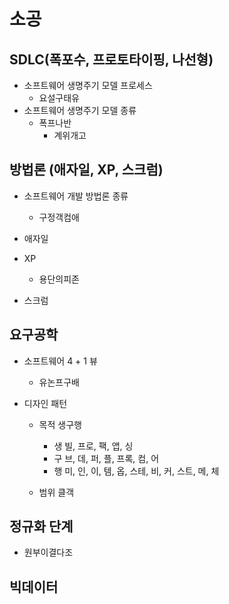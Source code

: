 # 소공

## SDLC(폭포수, 프로토타이핑, 나선형)

- 소프트웨어 생명주기 모델 프로세스
  - 요설구태유
- 소프트웨어 생명주기 모델 종류
  - 폭프나반
    - 계위개고



## 방법론 (애자일, XP, 스크럼)

- 소프트웨어 개발 방법론 종류
  - 구정객컴애

- 애자일
- XP
  - 용단의피존
- 스크럼



## 요구공학

- 소프트웨어 4 + 1 뷰
  - 유논프구배

- 디자인 패턴

  - 목적 생구행
    - 생 빌, 프로, 팩, 앱, 싱
    - 구 브, 데, 퍼, 플, 프록,  컴, 어
    - 행 미, 인, 이, 템, 옵, 스테, 비, 커, 스트, 메, 체

  - 범위 클객



## 정규화 단계

- 원부이결다조



## 빅데이터

